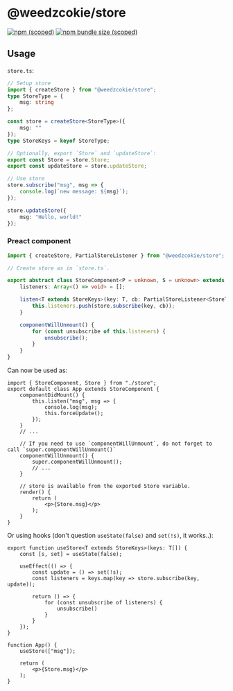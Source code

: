 # @weedzcokie/store

[![npm (scoped)](https://img.shields.io/npm/v/@weedzcokie/store?style=for-the-badge)](https://www.npmjs.com/package/@weedzcokie/store)
[![npm bundle size (scoped)](https://img.shields.io/bundlephobia/min/@weedzcokie/store?style=for-the-badge)](https://www.npmjs.com/package/@weedzcokie/store)

## Usage

`store.ts`:

```typescript
// Setup store
import { createStore } from "@weedzcokie/store";
type StoreType = {
    msg: string
};

const store = createStore<StoreType>({
    msg: ""
});
type StoreKeys = keyof StoreType;

// Optionally, export `Store` and `updateStore`:
export const Store = store.Store;
export const updateStore = store.updateStore;

// Use store
store.subscribe("msg", msg => {
    console.log(`new message: ${msg}`);
});

store.updateStore({
    msg: "Hello, world!"
});
```

### Preact component

```typescript
import { createStore, PartialStoreListener } from "@weedzcokie/store";

// Create store as in `store.ts`.

export abstract class StoreComponent<P = unknown, S = unknown> extends Component<P, S> {
    listeners: Array<() => void> = [];

    listen<T extends StoreKeys>(key: T, cb: PartialStoreListener<StoreType, T> = () => this.forceUpdate()) {
        this.listeners.push(store.subscribe(key, cb));
    }

    componentWillUnmount() {
        for (const unsubscribe of this.listeners) {
            unsubscribe();
        }
    }
}
```

Can now be used as:

```tsx
import { StoreComponent, Store } from "./store";
export default class App extends StoreComponent {
    componentDidMount() {
        this.listen("msg", msg => {
            console.log(msg);
            this.forceUpdate();
        });
    }
    // ...
    
    // If you need to use `componentWillUnmount`, do not forget to call `super.componentWillUnmount()`
    componentWillUnmount() {
        super.componentWillUnmount();
        // ...
    }

    // store is available from the exported Store variable.
    render() {
        return (
            <p>{Store.msg}</p>
        );
    }
}
```

Or using hooks (don't question `useState(false)` and `set(!s)`, it works..):
```tsx
export function useStore<T extends StoreKeys>(keys: T[]) {
    const [s, set] = useState(false);

    useEffect(() => {
        const update = () => set(!s);
        const listeners = keys.map(key => store.subscribe(key, update));

        return () => {
            for (const unsubscribe of listeners) {
                unsubscribe()
            }
        }
    });
}

function App() {
    useStore(["msg"]);

    return (
        <p>{Store.msg}</p>
    );
}
```

